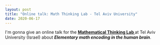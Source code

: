 ```yaml
---
layout: post
title: "Online talk: Math Thinking Lab - Tel Aviv University"
date: 2020-06-17
---
```


I'm gonna give an online talk for the  <a href="http://www.mathinklab.org/" class="ext" target="_blank"><b> Mathematical Thinking Lab </b></a> at Tel Aviv University (Israel) about <i><b> Elementary math encoding in the human brain</b></i>. 




